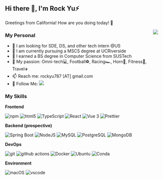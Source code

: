 ## Hi there 👋, I'm Rock Yu⚡️

Greetings from California! How are you doing today! 🤩

<picture>
  <source
    srcset="https://github-readme-stats.vercel.app/api?username=rock3yu&show_icons=true&theme=dark"
    media="(prefers-color-scheme: dark)"
  />
  <source
    srcset="https://github-readme-stats.vercel.app/api?username=rock3yu&show_icons=true"
    media="(prefers-color-scheme: light), (prefers-color-scheme: no-preference)"
  />
  <img src="https://github-readme-stats.vercel.app/api?username=rock3yu&show_icons=true" align=right />
</picture>

### My Personal

- 🔭 I am looking for SDE, DS, and other tech intern @US  
- 💙 I am currently pursuing a MSCS degree at UCRiverside  
- 🧡 I earned a BS degree in Computer Science from SUSTech  
- 🎣 My passion: Omni-tech💻, Football⚽️, Racing🏎️, Horn🎺, Fitness💪, Travel✈️  
- 📫 Reach me: rockyu787 [AT] gmail.com  
- 👏 Follow Me: [![](https://img.shields.io/github/followers/Rock3Yu?label=follow%20me&style=social)](https://github.com/Rock3Yu/)  

### My Skills

**Frontend**

<p>
  <img alt="npm" src="https://img.shields.io/badge/-NPM-CB3837?style=flat-square&logo=npm&logoColor=white" />
  <img alt="html5" src="https://img.shields.io/badge/-HTML5-E34F26?style=flat-square&logo=html5&logoColor=white" />
  <img alt="TypeScript"
    src="https://img.shields.io/badge/-TypeScript-007ACC?style=flat-square&logo=typescript&logoColor=white" />
  <img alt="React" src="https://img.shields.io/badge/-React-45b8d8?style=flat-square&logo=react&logoColor=white" />
  <img alt="Vue 3" src="https://img.shields.io/badge/-Vue-5BA17F?style=flat-square&logo=vue.js&logoColor=white" />
  <img alt="Prettier"
    src="https://img.shields.io/badge/-Prettier-F7B93E?style=flat-square&logo=prettier&logoColor=white" />
</p>

**Backend (prospective)**

<p>
  <img alt="Spring Boot" src="https://img.shields.io/badge/-Spring%20Boot-6DB33F?style=flat-square&logo=spring-boot&logoColor=white" />
  <img alt="NodeJS" src="https://img.shields.io/badge/-NodeJS-43853d?style=flat-square&logo=Node.js&logoColor=white" />
  <img alt="MySQL" src="https://img.shields.io/badge/-MySQL-005C84?style=flat-square&logo=mysql&logoColor=white" />
  <img alt="PostgreSQL" src="https://img.shields.io/badge/-PostgreSQL-316192?style=flat-square&logo=postgresql&logoColor=white" />
  <img alt="MongoDB" src="https://img.shields.io/badge/-MongoDB-13aa52?style=flat-square&logo=mongodb&logoColor=white" />
</p>

**DevOps**

<p>
  <img alt="git" src="https://img.shields.io/badge/-Git-F05032?style=flat-square&logo=git&logoColor=white" />
  <img alt="github actions"
    src="https://img.shields.io/badge/-Github_Actions-2088FF?style=flat-square&logo=github-actions&logoColor=white" />
  <img alt="Docker" src="https://img.shields.io/badge/-Docker-46a2f1?style=flat-square&logo=docker&logoColor=white" />
  <img alt="Ubuntu" src="https://img.shields.io/badge/-Ubuntu-DB652A?style=flat-square&logo=ubuntu&logoColor=white" />
  <img alt="Conda" src="https://img.shields.io/badge/-Conda-342B029?style=flat-square&logo=anaconda&logoColor=white" />
</p>

**Environment**

<p>
  <img alt="macOS" src="https://img.shields.io/badge/-macOS-333?style=flat-square&logo=apple&logoColor=white" />
  <img alt="vscode" src="https://img.shields.io/badge/Visual%20Studio%20Code-blue?style=flat-square&logo=visual-studio-code&logoColor=ffffff" />
<!--   <img alt="nvim" src="https://img.shields.io/badge/NeoVim-649047?style=flat-square&logo=neovim&logoColor=ffffff" /> -->
</p>


<!--
### My GitHub Stats

| ![](https://github-readme-stats.vercel.app/api?username=rock3yu) | ![Rock Yu's Most used languages](https://github-readme-stats.vercel.app/api/top-langs/?username=rockyu&layout=compact&hide_border=true&langs_count=10) |
|------------------------------------------------------------------|-----------------------------------------------------------------------------------------------------------|
-->

<!--
<details open>
<summary>Click to open ...</summary>
More content
</details>
-->

<!--
**Rock3Yu/Rock3Yu** is a ✨ _special_ ✨ repository because its `README.md` (this file) appears on your GitHub profile.

Here are some ideas to get you started:

- 🔭 I’m currently working on ...
- 🌱 I’m currently learning ...
- 👯 I’m looking to collaborate on ...
- 🤔 I’m looking for help with ...
- 💬 Ask me about ...
- 📫 How to reach me: ...
- 😄 Pronouns: ...
- ⚡ Fun fact: ...
-->
